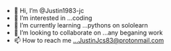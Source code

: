 - 👋 Hi, I’m @Justin1983-jc
- 👀 I’m interested in ...coding
- 🌱 I’m currently learning ...pythons on sololearn
- 💞️ I’m looking to collaborate on ...any beganing work 
- 📫 How to reach me ...JustinJcs83@protonmail.com


<!---
Justin1983-jc/Justin1983-jc is a ✨ special ✨ repository because its `README.md` (this file) appears on your GitHub profile.
You can click the Preview link to take a look at your changes.
--->
